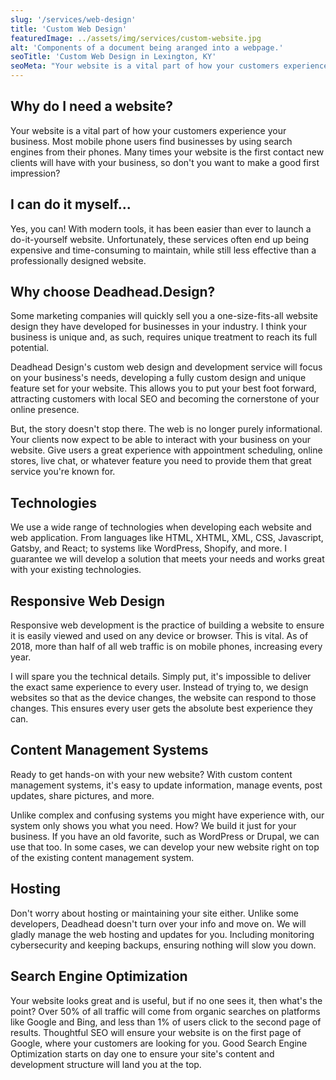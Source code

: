 ```yaml
---
slug: '/services/web-design'
title: 'Custom Web Design'
featuredImage: ../assets/img/services/custom-website.jpg
alt: 'Components of a document being aranged into a webpage.'
seoTitle: 'Custom Web Design in Lexington, KY'
seoMeta: "Your website is a vital part of how your customers experience your business. Most mobile phone users find businesses by using search engines from their phones. Many times your website is the first contact new clients will have with your business, so don't you want to make a good first impression?"
---
```


## Why do I need a website?

Your website is a vital part of how your customers experience your business. Most mobile phone users find businesses by using search engines from their phones. Many times your website is the first contact new clients will have with your business, so don't you want to make a good first impression?

## I can do it myself...

Yes, you can! With modern tools, it has been easier than ever to launch a do-it-yourself website. Unfortunately, these services often end up being expensive and time-consuming to maintain, while still less effective than a professionally designed website.

## Why choose Deadhead.Design?

Some marketing companies will quickly sell you a one-size-fits-all website design they have developed for businesses in your industry. I think your business is unique and, as such, requires unique treatment to reach its full potential.

Deadhead Design's custom web design and development service will focus on your business's needs, developing a fully custom design and unique feature set for your website. This allows you to put your best foot forward, attracting customers with local SEO and becoming the cornerstone of your online presence.

But, the story doesn't stop there. The web is no longer purely informational. Your clients now expect to be able to interact with your business on your website. Give users a great experience with appointment scheduling, online stores, live chat, or whatever feature you need to provide them that great service you're known for.

## Technologies

We use a wide range of technologies when developing each website and web application. From languages like HTML, XHTML, XML, CSS, Javascript, Gatsby, and React; to systems like WordPress, Shopify, and more. I guarantee we will develop a solution that meets your needs and works great with your existing technologies.

## Responsive Web Design

Responsive web development is the practice of building a website to ensure it is easily viewed and used on any device or browser. This is vital. As of 2018, more than half of all web traffic is on mobile phones, increasing every year.

I will spare you the technical details. Simply put, it's impossible to deliver the exact same experience to every user. Instead of trying to, we design websites so that as the device changes, the website can respond to those changes. This ensures every user gets the absolute best experience they can.

## Content Management Systems

Ready to get hands-on with your new website? With custom content management systems, it's easy to update information, manage events, post updates, share pictures, and more.

Unlike complex and confusing systems you might have experience with, our system only shows you what you need. How? We build it just for your business. If you have an old favorite, such as WordPress or Drupal, we can use that too. In some cases, we can develop your new website right on top of the existing content management system.

## Hosting

Don't worry about hosting or maintaining your site either. Unlike some developers, Deadhead doesn't turn over your info and move on. We will gladly manage the web hosting and updates for you. Including monitoring cybersecurity and keeping backups, ensuring nothing will slow you down.

## Search Engine Optimization

Your website looks great and is useful, but if no one sees it, then what's the point? Over 50% of all traffic will come from organic searches on platforms like Google and Bing, and less than 1% of users click to the second page of results. Thoughtful SEO will ensure your website is on the first page of Google, where your customers are looking for you. Good Search Engine Optimization starts on day one to ensure your site's content and development structure will land you at the top.
